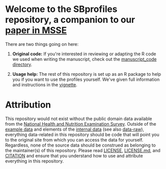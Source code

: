 # Welcome to the SBprofiles repository, a companion to our [paper in MSSE](https://journals.lww.com/acsm-msse/Abstract/9000/Sedentary_Profiles__A_New_Perspective_on.95921.aspx)

There are two things going on here:

1. **Original code:** If you're interested in reviewing or adapting the R code
  we used when writing the manuscript, check out the
  [manuscript_code directory](https://github.com/paulhibbing/SBprofiles/tree/main/manuscript_code).

2. **Usage help:** The rest of this repository is set up as an R package to help
  you if you want to use the profiles yourself. We've given full information and
  instructions in the [vignette](https://github.com/paulhibbing/SBprofiles/blob/main/vignettes/SBprofiles.pdf).
  
# Attribution

This repository would not exist without the public domain data available from the [National Health and Nutrition Examination Survey](https://wwwn.cdc.gov/nchs/nhanes/). Outside of the [example data](https://github.com/paulhibbing/SBprofiles/tree/main/data) and elements of the [internal data](https://github.com/paulhibbing/SBprofiles/blob/main/R/sysdata.rda) (see also [data-raw](https://github.com/paulhibbing/SBprofiles/tree/main/data-raw)), everything data-related in this repository should be code that will point you to the original site from which you can access the data for yourself. Regardless, none of the source data should be construed as belonging to the maintainer(s) of this repository. Please
read [LICENSE](https://github.com/paulhibbing/SBprofiles/blob/main/LICENSE), [LICENSE.md](https://github.com/paulhibbing/SBprofiles/blob/main/LICENSE.md), and [CITATION](https://github.com/paulhibbing/SBprofiles/tree/main/inst/CITATION) and
ensure that you understand how to use and attribute everything in this repository.
